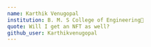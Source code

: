 ```yaml
---
name: Karthik Venugopal
institution: B. M. S College of Engineering🚩
quote: Will I get an NFT as well?
github_user: Karthikvenugopal
---
```

